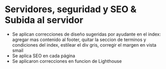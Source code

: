 # Servidores, seguridad y SEO & Subida al servidor

- Se aplican correcciones de diseño sugeridas por ayudante en el index: agregar mas contenido al footer, quitar la seccion de terminos y condiciones del index, estilear el div gris, corregir el margen en vista smail
- Se aplica SEO en cada página
- Se aplicaron correcciones en funcion de Lighthouse
